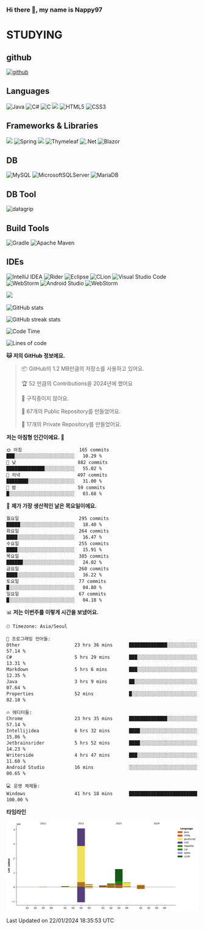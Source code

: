 ### Hi there 👋, my name is Nappy97

# STUDYING
## github
[<img src='https://cdn.jsdelivr.net/npm/simple-icons@3.0.1/icons/github.svg' alt='github' height='40'>](https://github.com/Nappy97)  

## Languages
![Java](https://img.shields.io/badge/java-%23ED8B00.svg?style=for-the-badge&logo=openjdk&logoColor=white) ![C#](https://img.shields.io/badge/c%23-%23239120.svg?style=for-the-badge&logo=c-sharp&logoColor=white) ![C](https://img.shields.io/badge/c-%2300599C.svg?style=for-the-badge&logo=c&logoColor=white) <img src="https://img.shields.io/badge/javascript-F7DF1E?style=for-the-badge&logo=javascript&logoColor=black"> ![HTML5](https://img.shields.io/badge/html5-%23E34F26.svg?style=for-the-badge&logo=html5&logoColor=white) ![CSS3](https://img.shields.io/badge/css3-%231572B6.svg?style=for-the-badge&logo=css3&logoColor=white)

## Frameworks & Libraries
<img src="https://img.shields.io/badge/bootstrap-7952B3?style=for-the-badge&logo=bootstrap&logoColor=white"> ![Spring](https://img.shields.io/badge/spring-%236DB33F.svg?style=for-the-badge&logo=spring&logoColor=white) <img src="https://img.shields.io/badge/jQuery-0769AD?style=for-the-badge&logo=jquery&logoColor=white"> ![Thymeleaf](https://img.shields.io/badge/Thymeleaf-%23005C0F.svg?style=for-the-badge&logo=Thymeleaf&logoColor=white) ![.Net](https://img.shields.io/badge/.NET-5C2D91?style=for-the-badge&logo=.net&logoColor=white) ![Blazor](https://img.shields.io/badge/blazor-%235C2D91.svg?style=for-the-badge&logo=blazor&logoColor=white)

## DB
![MySQL](https://img.shields.io/badge/mysql-%2300f.svg?style=for-the-badge&logo=mysql&logoColor=white) ![MicrosoftSQLServer](https://img.shields.io/badge/Microsoft%20SQL%20Server-CC2927?style=for-the-badge&logo=microsoft%20sql%20server&logoColor=white) ![MariaDB](https://img.shields.io/badge/MariaDB-003545?style=for-the-badge&logo=mariadb&logoColor=white)

## DB Tool
![datagrip](https://img.shields.io/badge/datagrip-9681EB?style=flat&logo=datagrip)

## Build Tools
![Gradle](https://img.shields.io/badge/Gradle-02303A.svg?style=for-the-badge&logo=Gradle&logoColor=white) ![Apache Maven](https://img.shields.io/badge/Apache%20Maven-C71A36?style=for-the-badge&logo=Apache%20Maven&logoColor=white)

## IDEs
![IntelliJ IDEA](https://img.shields.io/badge/IntelliJIDEA-000000.svg?style=for-the-badge&logo=intellij-idea&logoColor=white) ![Rider](https://img.shields.io/badge/Rider-000000.svg?style=for-the-badge&logo=Rider&logoColor=white&color=black&labelColor=crimson) ![Eclipse](https://img.shields.io/badge/Eclipse-FE7A16.svg?style=for-the-badge&logo=Eclipse&logoColor=white) ![CLion](https://img.shields.io/badge/CLion-black?style=for-the-badge&logo=clion&logoColor=white) ![Visual Studio Code](https://img.shields.io/badge/Visual%20Studio%20Code-0078d7.svg?style=for-the-badge&logo=visual-studio-code&logoColor=white) ![WebStorm](https://img.shields.io/badge/webstorm-143?style=for-the-badge&logo=webstorm&logoColor=white&color=black) ![Android Studio](https://img.shields.io/badge/Android%20Studio-3DDC84.svg?style=for-the-badge&logo=android-studio&logoColor=white) ![WebStorm](https://img.shields.io/badge/webstorm-143?style=for-the-badge&logo=webstorm&logoColor=white&color=black)

<div>
  <img  src="https://github-readme-stats.vercel.app/api/top-langs/?username=Nappy97&langs_count=8&exclude_repo=Example-deep-learning-from-scratch&layout=compact&line_height=24&hide_border=true&title_color=d88e82&card_width=280">
<div>
  
![GitHub stats](https://github-readme-stats.vercel.app/api?username=Nappy97&show_icons=true)  

![GitHub streak stats](https://github-readme-streak-stats.herokuapp.com/?user=Nappy97)  

<!--START_SECTION:waka-->
![Code Time](http://img.shields.io/badge/Code%20Time-1%2C408%20hrs%2059%20mins-blue)

![Lines of code](https://img.shields.io/badge/%EC%A0%80%EB%8A%94%20%EC%97%AC%ED%83%9C%EA%B9%8C%EC%A7%80%20-6.4%20million%20%EC%A4%84%EC%9D%98%20%EC%BD%94%EB%93%9C%EB%A5%BC%20%EC%9E%91%EC%84%B1%ED%96%88%EC%96%B4%EC%9A%94.-blue)

**🐱 저의 GitHub 정보에요.** 

> 📦 GitHub의 1.2 MB만큼의 저장소를 사용하고 있어요. 
 > 
> 🏆 52 만큼의 Contributions을 2024년에 했어요
 > 
> 🚫 구직중이지 않아요.
 > 
> 📜 67개의 Public Repository를 만들었어요. 
 > 
> 🔑 17개의 Private Repository를 만들었어요. 
 > 
**저는 아침형 인간이에요. 🐤** 

```text
🌞 아침                     165 commits         ███░░░░░░░░░░░░░░░░░░░░░░   10.29 % 
🌆 낮　                     882 commits         ██████████████░░░░░░░░░░░   55.02 % 
🌃 저녁                     497 commits         ████████░░░░░░░░░░░░░░░░░   31.00 % 
🌙 밤　                     59 commits          █░░░░░░░░░░░░░░░░░░░░░░░░   03.68 % 
```
📅 **제가 가장 생산적인 날은 목요일이에요.** 

```text
월요일                      295 commits         █████░░░░░░░░░░░░░░░░░░░░   18.40 % 
화요일                      264 commits         ████░░░░░░░░░░░░░░░░░░░░░   16.47 % 
수요일                      255 commits         ████░░░░░░░░░░░░░░░░░░░░░   15.91 % 
목요일                      385 commits         ██████░░░░░░░░░░░░░░░░░░░   24.02 % 
금요일                      260 commits         ████░░░░░░░░░░░░░░░░░░░░░   16.22 % 
토요일                      77 commits          █░░░░░░░░░░░░░░░░░░░░░░░░   04.80 % 
일요일                      67 commits          █░░░░░░░░░░░░░░░░░░░░░░░░   04.18 % 
```


📊 **저는 이번주를 이렇게 시간을 보냈어요.** 

```text
🕑︎ Timezone: Asia/Seoul

💬 프로그래밍 언어들: 
Other                    23 hrs 36 mins      ██████████████░░░░░░░░░░░   57.14 % 
C#                       5 hrs 29 mins       ███░░░░░░░░░░░░░░░░░░░░░░   13.31 % 
Markdown                 5 hrs 6 mins        ███░░░░░░░░░░░░░░░░░░░░░░   12.35 % 
Java                     3 hrs 9 mins        ██░░░░░░░░░░░░░░░░░░░░░░░   07.64 % 
Properties               52 mins             █░░░░░░░░░░░░░░░░░░░░░░░░   02.10 % 

🔥 에디터들: 
Chrome                   23 hrs 35 mins      ██████████████░░░░░░░░░░░   57.14 % 
Intellijidea             6 hrs 32 mins       ████░░░░░░░░░░░░░░░░░░░░░   15.86 % 
Jetbrainsrider           5 hrs 52 mins       ████░░░░░░░░░░░░░░░░░░░░░   14.23 % 
Writerside               4 hrs 47 mins       ███░░░░░░░░░░░░░░░░░░░░░░   11.60 % 
Android Studio           16 mins             ░░░░░░░░░░░░░░░░░░░░░░░░░   00.65 % 

💻 운영 체제들: 
Windows                  41 hrs 18 mins      █████████████████████████   100.00 % 
```

**타임라인**

![Lines of Code chart](https://raw.githubusercontent.com/Nappy97/Nappy97/main/assets/bar_graph.png)


 Last Updated on 22/01/2024 18:35:53 UTC
<!--END_SECTION:waka-->
